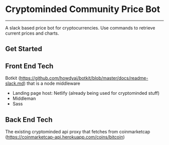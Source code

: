 # Cryptominded Community Price Bot
---
A slack based price bot for cryptocurrencies. Use commands to retrieve current prices and charts. 

## Get Started

## Front End Tech
Botkit (https://github.com/howdyai/botkit/blob/master/docs/readme-slack.md) that is a node middleware
- Landing page host: Netlify (already being used for cryptominded stuff)
- Middleman
- Sass

## Back End Tech
The existing cryptominded api proxy that fetches from coinmarketcap (https://coinmarketcap-api.herokuapp.com/coins/bitcoin)

